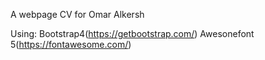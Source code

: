 A webpage CV for Omar Alkersh

Using:
Bootstrap4(https://getbootstrap.com/)
Awesonefont 5(https://fontawesome.com/)
